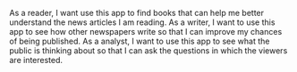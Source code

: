As a reader, I want use this app to find books that can help me better understand the news articles I am reading.
As a writer, I want to use this app to see how other newspapers write so that I can improve my chances of being published.
As a analyst, I want to use this app to see what the public is thinking about so that I can ask the questions in which the viewers are interested.